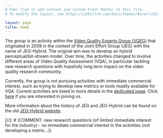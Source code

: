 ```yaml
---
# Feel free to add content and custom Front Matter to this file.
# To modify the layout, see https://jekyllrb.com/docs/themes/#overriding-theme-defaults

layout: page
title: Home
---
```


The group is an activity within the [Video Quality Experts Group (VQEG)](https://vqeg.org) that originated in 2009 in the context of the Joint Effort Group (JEG) with the name of JEG-Hybrid. The original aim was to develop an hybrid perceptual/bit-stream model. Over time, the activities changed to involve different areas of Video Quality Assessment (VQA), in particular tackling new research questions with hopefully long term impact on the video quality research community.

Currently, the group is not pursuing activities with immediate commercial interest, such as trying to develop new metrics or tools readily available for VQA. Current activities are listed in more details in the [dedicated page](activities). Click [here](about) if you are interested in joining us.

More information about the history of JEG and JEG-Hybrid can be found on the old [JEG-Hybrid website](old_jeg-hybrid).

[//]: # (COMMENT: new research questions (of limited immediate interest for the industry) - no immediate commercial interest in the activities (not developing a metric...))

